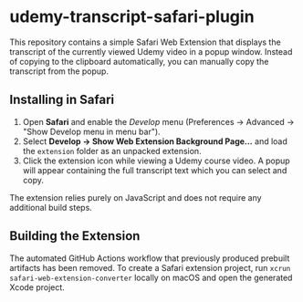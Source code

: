 # udemy-transcript-safari-plugin

This repository contains a simple Safari Web Extension that displays the
transcript of the currently viewed Udemy video in a popup window.
Instead of copying to the clipboard automatically, you can manually copy the
transcript from the popup.

## Installing in Safari

1. Open **Safari** and enable the *Develop* menu (Preferences → Advanced →
   "Show Develop menu in menu bar").
2. Select **Develop → Show Web Extension Background Page…** and load the
   `extension` folder as an unpacked extension.
3. Click the extension icon while viewing a Udemy course video. A popup will
   appear containing the full transcript text which you can select and copy.

The extension relies purely on JavaScript and does not require any additional
build steps.

## Building the Extension

The automated GitHub Actions workflow that previously produced prebuilt
artifacts has been removed. To create a Safari extension project, run
`xcrun safari-web-extension-converter` locally on macOS and open the generated
Xcode project.
